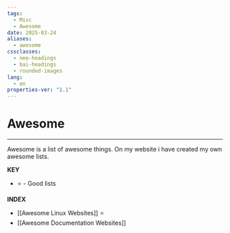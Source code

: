 ```yaml
---
tags:
  - Misc
  - Awesome
date: 2025-03-24
aliases:
  - awesome
cssclasses:
  - neo-headings
  - bai-headings
  - rounded-images
lang:
  - en
properties-ver: "1.1"
---
```

# Awesome

***
Awesome is a list of awesome things. On my website i have created my own awesome lists.

**KEY**
- ⭐ - Good lists

**INDEX**
- [[Awesome Linux Websites]] ⭐
- [[Awesome Documentation Websites]]